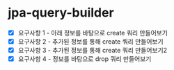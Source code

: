 # jpa-query-builder

- [X] 요구사항 1 - 아래 정보를 바탕으로 create 쿼리 만들어보기
- [X] 요구사항 2 - 추가된 정보를 통해 create 쿼리 만들어보기
- [X] 요구사항 3 - 추가된 정보를 통해 create 쿼리 만들어보기2
- [X] 요구사항 4 - 정보를 바탕으로 drop 쿼리 만들어보기
